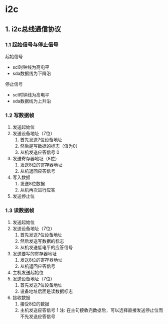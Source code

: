 # i2c

## 1. i2c总线通信协议

### 1.1 起始信号与停止信号

起始信号
- scl时钟线为高电平
- sda数据线为下降沿

停止信号
- scl时钟线为高电平
- sda数据线为上升沿

### 1.2 写数据帧

1. 发送起始位
2. 发送设备地址（7位）
    1. 首先发送7位设备地址
    2. 然后是写数据的标志（值为0）
    3. 从机发送应答信号 0
3. 发送寄存器地址（8位）
    1. 发送8位的寄存器地址
    2. 从机返回应答信号
4. 写入数据
    1. 发送8位数据
    2. 从机再次进行应答
5. 发送停止位

### 1.3 读数据帧

1. 发送起始位
2. 发送设备地址（7位）
    1. 首先发送7位设备地址
    2. 然后发送写数据的标志
    3. 从机发送低电平的应答信号
3. 发送要写的寄存器地址
    1. 发送8位的寄存器地址
    2. 从机返回应答信号
4. 主机发送起始位
5. 发送设备地址（7位）
    1. 首先发送7位设备地址
    2. 设备地址后面是读数据标志
6. 接收数据
    1. 接受8位的数据
    2. 主机发送应答信号 1
注: 在主句接收完数据后，可以选择直接发送停止位而不先发送应答信号